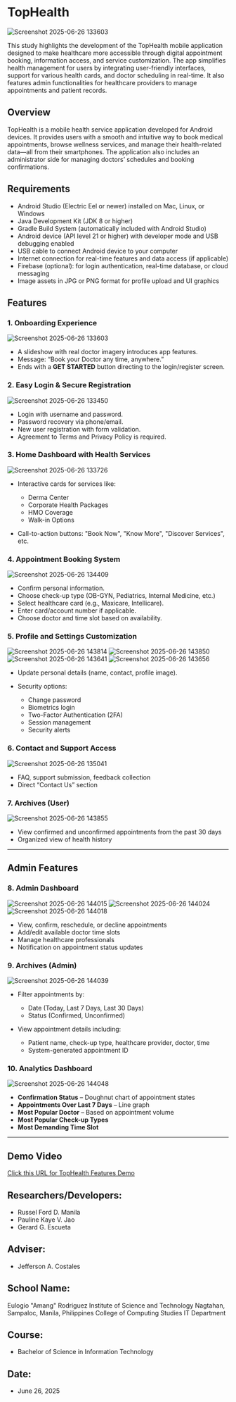 # TopHealth

![Screenshot 2025-06-26 133603](https://github.com/user-attachments/assets/70cfdd77-1845-48fe-a187-ea276fced5a4)

This study highlights the development of the TopHealth mobile application designed to make healthcare more accessible through digital appointment booking, information access, and service customization. The app simplifies health management for users by integrating user-friendly interfaces, support for various health cards, and doctor scheduling in real-time. It also features admin functionalities for healthcare providers to manage appointments and patient records.

## Overview

TopHealth is a mobile health service application developed for Android devices. It provides users with a smooth and intuitive way to book medical appointments, browse wellness services, and manage their health-related data—all from their smartphones. The application also includes an administrator side for managing doctors’ schedules and booking confirmations.

## Requirements

* Android Studio (Electric Eel or newer) installed on Mac, Linux, or Windows
* Java Development Kit (JDK 8 or higher)
* Gradle Build System (automatically included with Android Studio)
* Android device (API level 21 or higher) with developer mode and USB debugging enabled
* USB cable to connect Android device to your computer
* Internet connection for real-time features and data access (if applicable)
* Firebase (optional): for login authentication, real-time database, or cloud messaging
* Image assets in JPG or PNG format for profile upload and UI graphics

## Features

### 1. Onboarding Experience

![Screenshot 2025-06-26 133603](https://github.com/user-attachments/assets/2fe7c1af-f897-4b88-8848-2a4d5bce796d)

* A slideshow with real doctor imagery introduces app features.
* Message: “Book your Doctor any time, anywhere.”
* Ends with a **GET STARTED** button directing to the login/register screen.

### 2. Easy Login & Secure Registration

![Screenshot 2025-06-26 133450](https://github.com/user-attachments/assets/64ea9927-62a9-4420-851d-e0caed13bddd)

* Login with username and password.
* Password recovery via phone/email.
* New user registration with form validation.
* Agreement to Terms and Privacy Policy is required.

### 3. Home Dashboard with Health Services

![Screenshot 2025-06-26 133726](https://github.com/user-attachments/assets/7a339369-02cc-4640-911d-3f608284cde7)

* Interactive cards for services like:

  * Derma Center
  * Corporate Health Packages
  * HMO Coverage
  * Walk-in Options
* Call-to-action buttons: "Book Now", "Know More", "Discover Services", etc.

### 4. Appointment Booking System

![Screenshot 2025-06-26 134409](https://github.com/user-attachments/assets/8c448fb3-49fa-429f-b42d-d7a30bc780b6)

* Confirm personal information.
* Choose check-up type (OB-GYN, Pediatrics, Internal Medicine, etc.)
* Select healthcare card (e.g., Maxicare, Intellicare).
* Enter card/account number if applicable.
* Choose doctor and time slot based on availability.

### 5. Profile and Settings Customization

![Screenshot 2025-06-26 143814](https://github.com/user-attachments/assets/3a6dda19-24bd-4472-b89b-4699c9a6b331)
![Screenshot 2025-06-26 143850](https://github.com/user-attachments/assets/7ea30f28-bab2-40fa-a21b-1ed6a61474c5)
![Screenshot 2025-06-26 143641](https://github.com/user-attachments/assets/0d4e4a53-c966-4d1a-b9f2-f6fd799e004f)
![Screenshot 2025-06-26 143656](https://github.com/user-attachments/assets/dda547c0-f96b-4a9d-9801-98bddf685e77)


* Update personal details (name, contact, profile image).
* Security options:

  * Change password
  * Biometrics login
  * Two-Factor Authentication (2FA)
  * Session management
  * Security alerts

### 6. Contact and Support Access

![Screenshot 2025-06-26 135041](https://github.com/user-attachments/assets/b129eb9c-54b5-432b-a74e-3baa51f32b3a)

* FAQ, support submission, feedback collection
* Direct “Contact Us” section

### 7. Archives (User)

![Screenshot 2025-06-26 143855](https://github.com/user-attachments/assets/adfbff81-30d7-4b84-8918-24e71b4f9cc9)

* View confirmed and unconfirmed appointments from the past 30 days
* Organized view of health history

---

## Admin Features

### 8. Admin Dashboard

![Screenshot 2025-06-26 144015](https://github.com/user-attachments/assets/69f1b395-d815-4fd2-b248-bbffbd22f2f5)
![Screenshot 2025-06-26 144024](https://github.com/user-attachments/assets/45dcede2-daa9-44bf-a51e-7503f5de477a)
![Screenshot 2025-06-26 144018](https://github.com/user-attachments/assets/c6345058-4893-4bee-87b1-32a8ca898c3e)

* View, confirm, reschedule, or decline appointments
* Add/edit available doctor time slots
* Manage healthcare professionals
* Notification on appointment status updates

### 9. Archives (Admin)

![Screenshot 2025-06-26 144039](https://github.com/user-attachments/assets/fdb24913-8e65-4e9a-966c-2293c2501eef)

* Filter appointments by:

  * Date (Today, Last 7 Days, Last 30 Days)
  * Status (Confirmed, Unconfirmed)
* View appointment details including:

  * Patient name, check-up type, healthcare provider, doctor, time
  * System-generated appointment ID

### 10. Analytics Dashboard

![Screenshot 2025-06-26 144048](https://github.com/user-attachments/assets/988ddf5d-d952-4f0b-80e9-2316a10bdbed)

* **Confirmation Status** – Doughnut chart of appointment states
* **Appointments Over Last 7 Days** – Line graph
* **Most Popular Doctor** – Based on appointment volume
* **Most Popular Check-up Types**
* **Most Demanding Time Slot**

---

## Demo Video

[Click this URL for TopHealth Features Demo](https://drive.google.com/file/d/1uXmf_HODgucPcmyf8HR_hkCB0OPoySCv/view?usp=sharing)

## Researchers/Developers:

* Russel Ford D. Manila
* Pauline Kaye V. Jao
* Gerard G. Escueta

## Adviser:

* Jefferson A. Costales

## School Name:

Eulogio "Amang" Rodriguez Institute of Science and Technology
Nagtahan, Sampaloc, Manila, Philippines
College of Computing Studies
IT Department

## Course:

* Bachelor of Science in Information Technology

## Date:

* June 26, 2025
